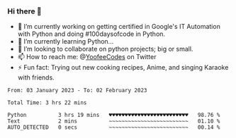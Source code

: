 ### Hi there 👋

<!--
**Sara-Pak/Sara-Pak** is a ✨ _special_ ✨ repository because its `README.md` (this file) appears on your GitHub profile.

Here are some ideas to get you started:
- 🤔 I’m looking for help with ...
- 💬 Ask me about ...
- 😄 Pronouns: ...
-->

- 🔭 I’m currently working on getting certified in Google's IT Automation with Python and doing #100daysofcode in Python. 
- 🌱 I’m currently learning Python...
- 👯 I’m looking to collaborate on python projects; big or small.
- 📫 How to reach me: @[YoofeeCodes](https://twitter.com/YoofeeCodes) on Twitter
- ⚡ Fun fact: Trying out new cooking recipes, Anime, and singing Karaoke with friends.


<!--START_SECTION:waka-->

```text
From: 03 January 2023 - To: 02 February 2023

Total Time: 3 hrs 22 mins

Python          3 hrs 19 mins   ♥♥♥♥♥♥♥♥♥♥♥♥♥♥♥♥♥♥♥♥♥♥♥♥♥   98.76 %
Text            2 mins          ~~~~~~~~~~~~~~~~~~~~~~~~~   01.10 %
AUTO_DETECTED   0 secs          ~~~~~~~~~~~~~~~~~~~~~~~~~   00.14 %
```

<!--END_SECTION:waka-->
